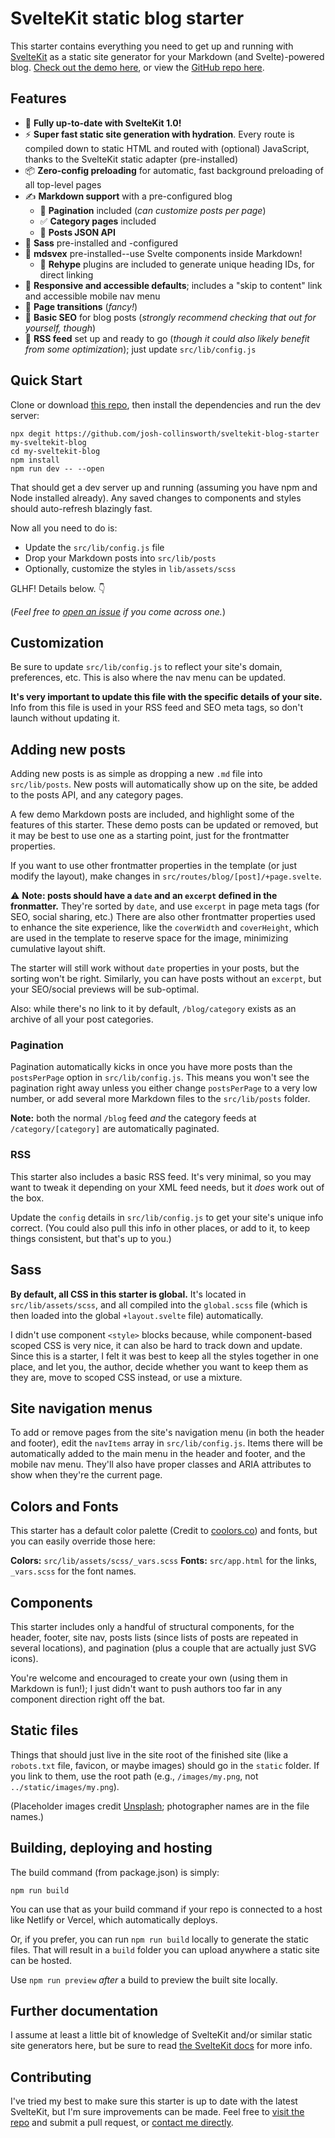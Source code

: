 # SvelteKit static blog starter

This starter contains everything you need to get up and running with [SvelteKit](https://kit.svelte.dev/) as a static site generator for your Markdown (and Svelte)-powered blog. [Check out the demo here](https://sveltekit-static-starter.netlify.app/), or view the [GitHub repo here](https://github.com/josh-collinsworth/sveltekit-blog-starter).

## Features

-   🎉 **Fully up-to-date with SvelteKit 1.0!**
-   ⚡️ **Super fast static site generation with hydration**. Every route is compiled down to static HTML and routed with (optional) JavaScript, thanks to the SvelteKit static adapter (pre-installed)
-   📦 **Zero-config preloading** for automatic, fast background preloading of all top-level pages
-   ✍️ **Markdown support** with a pre-configured blog
    -   📑 **Pagination** included (_can customize posts per page_)
    -   ✅ **Category pages** included
    -   💬 **Posts JSON API**
-   💅 **Sass** pre-installed and -configured
-   📝 **mdsvex** pre-installed--use Svelte components inside Markdown!
    -   🔗 **Rehype** plugins are included to generate unique heading IDs, for direct linking
-   📱 **Responsive and accessible defaults**; includes a "skip to content" link and accessible mobile nav menu
-   🔄 **Page transitions** (_fancy!_)
-   🔎 **Basic SEO** for blog posts (_strongly recommend checking that out for yourself, though_)
-   📰 **RSS feed** set up and ready to go (_though it could also likely benefit from some optimization_); just update `src/lib/config.js`

## Quick Start

Clone or download [this repo](https://github.com/josh-collinsworth/sveltekit-blog-starter), then install the dependencies and run the dev server:

```
npx degit https://github.com/josh-collinsworth/sveltekit-blog-starter my-sveltekit-blog
cd my-sveltekit-blog
npm install
npm run dev -- --open
```

That should get a dev server up and running (assuming you have npm and Node installed already). Any saved changes to components and styles should auto-refresh blazingly fast.

Now all you need to do is:

-   Update the `src/lib/config.js` file
-   Drop your Markdown posts into `src/lib/posts`
-   Optionally, customize the styles in `lib/assets/scss`

GLHF! Details below. 👇

(_Feel free to [open an issue](https://github.com/josh-collinsworth/sveltekit-blog-starter/issues/new) if you come across one._)

## Customization

Be sure to update `src/lib/config.js` to reflect your site's domain, preferences, etc. This is also where the nav menu can be updated.

**It's very important to update this file with the specific details of your site.** Info from this file is used in your RSS feed and SEO meta tags, so don't launch without updating it.

## Adding new posts

Adding new posts is as simple as dropping a new `.md` file into `src/lib/posts`. New posts will automatically show up on the site, be added to the posts API, and any category pages.

A few demo Markdown posts are included, and highlight some of the features of this starter. These demo posts can be updated or removed, but it may be best to use one as a starting point, just for the frontmatter properties.

If you want to use other frontmatter properties in the template (or just modify the layout), make changes in `src/routes/blog/[post]/+page.svelte`.

⚠️ **Note: posts should have a `date` and an `excerpt` defined in the fronmatter.** They're sorted by `date`, and use `excerpt` in page meta tags (for SEO, social sharing, etc.) There are also other frontmatter properties used to enhance the site experience, like the `coverWidth` and `coverHeight`, which are used in the template to reserve space for the image, minimizing cumulative layout shift.

The starter will still work without `date` properties in your posts, but the sorting won't be right. Similarly, you can have posts without an `excerpt`, but your SEO/social previews will be sub-optimal.

Also: while there's no link to it by default, `/blog/category` exists as an archive of all your post categories.

### Pagination

Pagination automatically kicks in once you have more posts than the `postsPerPage` option in `src/lib/config.js`. This means you won't see the pagination right away unless you either change `postsPerPage` to a very low number, or add several more Markdown files to the `src/lib/posts` folder.

**Note:** both the normal `/blog` feed _and_ the category feeds at `/category/[category]` are automatically paginated.

### RSS

This starter also includes a basic RSS feed. It's very minimal, so you may want to tweak it depending on your XML feed needs, but it _does_ work out of the box.

Update the `config` details in `src/lib/config.js` to get your site's unique info correct. (You could also pull this info in other places, or add to it, to keep things consistent, but that's up to you.)

## Sass

**By default, all CSS in this starter is global.** It's located in `src/lib/assets/scss`, and all compiled into the `global.scss` file (which is then loaded into the global `+layout.svelte` file) automatically.

I didn't use component `<style>` blocks because, while component-based scoped CSS is very nice, it can also be hard to track down and update. Since this is a starter, I felt it was best to keep all the styles together in one place, and let you, the author, decide whether you want to keep them as they are, move to scoped CSS instead, or use a mixture.

## Site navigation menus

To add or remove pages from the site's navigation menu (in both the header and footer), edit the `navItems` array in `src/lib/config.js`. Items there will be automatically added to the main menu in the header and footer, and the mobile nav menu. They'll also have proper classes and ARIA attributes to show when they're the current page.

## Colors and Fonts

This starter has a default color palette (Credit to [coolors.co](https://coolors.co/palettes/trending)) and fonts, but you can easily override those here:

**Colors:** `src/lib/assets/scss/_vars.scss`
**Fonts:** `src/app.html` for the links, `_vars.scss` for the font names.

## Components

This starter includes only a handful of structural components, for the header, footer, site nav, posts lists (since lists of posts are repeated in several locations), and pagination (plus a couple that are actually just SVG icons).

You're welcome and encouraged to create your own (using them in Markdown is fun!); I just didn't want to push authors too far in any component direction right off the bat.

## Static files

Things that should just live in the site root of the finished site (like a `robots.txt` file, favicon, or maybe images) should go in the `static` folder. If you link to them, use the root path (e.g., `/images/my.png`, not `../static/images/my.png`).

(Placeholder images credit [Unsplash](https://unsplash.com); photographer names are in the file names.)

## Building, deploying and hosting

The build command (from package.json) is simply:

```
npm run build
```

You can use that as your build command if your repo is connected to a host like Netlify or Vercel, which automatically deploys.

Or, if you prefer, you can run `npm run build` locally to generate the static files. That will result in a `build` folder you can upload anywhere a static site can be hosted.

Use `npm run preview` _after_ a build to preview the built site locally.

## Further documentation

I assume at least a little bit of knowledge of SvelteKit and/or similar static site generators here, but be sure to read [the SvelteKit docs](https://kit.svelte.dev/docs) for more info.

## Contributing

I've tried my best to make sure this starter is up to date with the latest SvelteKit, but I'm sure improvements can be made. Feel free to [visit the repo](https://github.com/josh-collinsworth/sveltekit-blog-starter) and submit a pull request, or [contact me directly](https://joshcollinsworth.com/contact).
